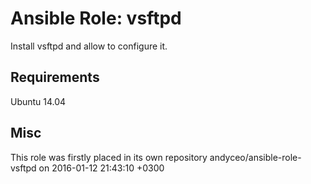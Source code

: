 # Ansible Role: vsftpd

Install vsftpd and allow to configure it.

## Requirements

Ubuntu 14.04

## Misc

This role was firstly placed in its own repository andyceo/ansible-role-vsftpd on 2016-01-12 21:43:10 +0300
